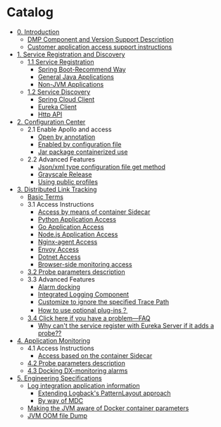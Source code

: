 # Catalog
- [0. Introduction](README.md)
  - [DMP Component and Version Support Description](DMP-version.md)
  - [Customer application access support instructions](Support-Lists.md)
- [1. Service Registration and Discovery](discovery/eureka/README.md)
  - [1.1 Service Registration](discovery/eureka/register.md)
	  - [Spring Boot-Recommend Way](discovery/eureka/springboot.md)
	  - [General Java Applications](discovery/eureka/jvm.md)
	  - [Non-JVM Applications](discovery/eureka/non_jvm.md)
  - [1.2 Service Discovery](discovery/eureka/discovey.md)
	  - [Spring Cloud Client](discovery/eureka/spring-cloud-client.md)
	  - [Eureka Client](discovery/eureka/eureka-client.md)
	  - [Http API](discovery/eureka/api.md)
- [2. Configuration Center](apollo/README.md)
  - 2.1 Enable Apollo and access
     - [Open by annotation](apollo/annotation.md)
     - [Enabled by configuration file](apollo/bootstrap.md)
     - [Jar package containerized use](apollo/docker.md)
  - 2.2 Advanced Features
     - [Json/xml type configuration file get method](apollo/json-and-xml-configFile.md)
     - [Grayscale Release](apollo/Apollo-GrayRule.md)
     - [Using public profiles](apollo/Apollo-Public-Config.md)
- [3. Distributed Link Tracking](skywalking/README.md)
  - [Basic Terms](skywalking/base.md)
  - 3.1 Access Instructions
     - [Access by means of container Sidecar](skywalking/docker-sidecar.md)
     - [Python Application Access](skywalking/Python-agent.md)
     - [Go Application Access](skywalking/Go-agent.md)
     - [Node.js Application Access](skywalking/Node.js-agent.md)
     - [Nginx-agent Access](skywalking/Nginx-agent.md)
     - [Envoy Access](skywalking/Envoy-agent.md)
     - [Dotnet Access](skywalking/Dotnet-agent.md)
     - [Browser-side monitoring access](skywalking/front-agent.md)
  - [3.2 Probe parameters description](skywalking/agent-settings.md)
  - 3.3 Advanced Features
     - [Alarm docking](skywalking/alarm.md)
     - [Integrated Logging Component](skywalking/integration-log4j.md)
     - [Customize to ignore the specified Trace Path](skywalking/trace-ignore.md)
     - [How to use optional plug-ins？](skywalking/optional-plugins/README.md)
  - [3.4 Click here if you have a problem—FAQ](skywalking/faq/README.md)
  	 - [Why can't the service register with Eureka Server if it adds a probe??](skywalking/faq/eureka-server-error.md)
- [4. Application Monitoring](vedfolnir/README.md)
  - 4.1 Access Instructions
     - [Access based on the container Sidecar](vedfolnir/docker-sidecar.md)
  - [4.2 Probe parameters description](vedfolnir/agent-settings.md)
  - [4.3 Docking DX-monitoring alarms](vedfolnir/dx-monitor.md)
- [5. Engineering Specifications](spec/README.md)
  - [Log integration application information](spec/README.md)
  	 - [Extending Logback's PatternLayout approach](spec/log/patternLayout.md)
  	 - [By way of MDC](spec/log/MDC.md)
  - [Making the JVM aware of Docker container parameters](spec/jvm-docker.md)
  - [JVM OOM file Dump](spec/JVM-OOM-file-storage-solution.md)
